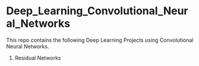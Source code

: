 # Deep_Learning_Convolutional_Neural_Networks
This repo contains the following Deep Learning Projects using Convolutional Neural Networks.
1. Residual Networks
